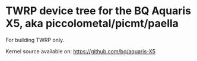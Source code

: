TWRP device tree for the BQ Aquaris X5, aka piccolometal/picmt/paella
========================================================

For building TWRP only.

Kernel source available on: https://github.com/bq/aquaris-X5
